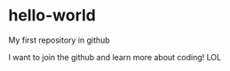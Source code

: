 # hello-world
My first repository in github

I want to join the github and learn more about coding! LOL

